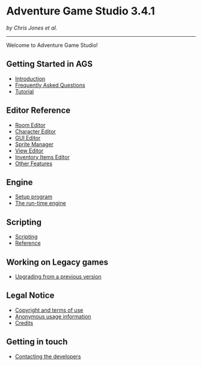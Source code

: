# Adventure Game Studio 3.4.1

*by Chris Jones et al.*

---

Welcome to Adventure Game Studio!

## Getting Started in AGS

-   [Introduction](Introduction)
-   [Frequently Asked Questions](FAQ)
-   [Tutorial](Tutorial)


## Editor Reference
-   [Room Editor](EditorRoom)
-   [Character Editor](EditorCharacter)
-   [GUI Editor](EditingGUIs)
-   [Sprite Manager](EditorSprite)
-   [View Editor](EditorView)
-   [Inventory Items Editor](EditorInventoryItems)
-   [Other Features](OtherFeatures)

## Engine
-   [Setup program](EngineWinsetup)
-   [The run-time engine](RuntimeEngine)

## Scripting
-   [Scripting](Scripting)
-   [Reference](Reference)

## Working on Legacy games
-   [Upgrading from a previous version](UpgradingFromPreviousVersion)

## Legal Notice
-   [Copyright and terms of use](Copyright)
-   [Anonymous usage information](AnonymousUsageInfo)
-   [Credits](Credits)

## Getting in touch
-   [Contacting the developers](ContactingTheDevelopers)
